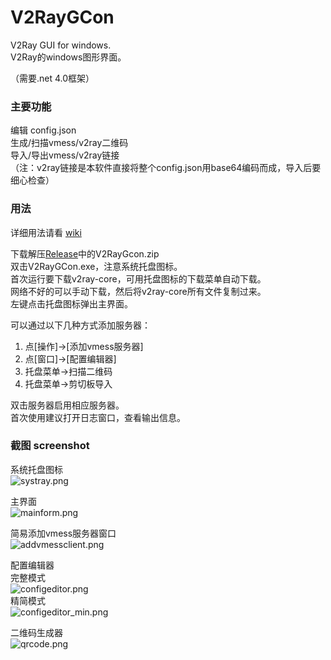 # V2RayGCon  
V2Ray GUI for windows.  
V2Ray的windows图形界面。  
  
（需要.net 4.0框架）  
  
### 主要功能  
编辑 config.json  
生成/扫描vmess/v2ray二维码  
导入/导出vmess/v2ray链接  
（注：v2ray链接是本软件直接将整个config.json用base64编码而成，导入后要细心检查）  
  
### 用法  
  
详细用法请看 [wiki](https://github.com/nobody3u/V2RayGCon/wiki)  
  
下载解压[Release](https://github.com/nobody3u/V2RayGCon/releases)中的V2RayGcon.zip    
双击V2RayGCon.exe，注意系统托盘图标。  
首次运行要下载v2ray-core，可用托盘图标的下载菜单自动下载。  
网络不好的可以手动下载，然后将v2ray-core所有文件复制过来。  
左键点击托盘图标弹出主界面。  
  
可以通过以下几种方式添加服务器：  
 1. 点[操作]->[添加vmess服务器]  
 2. 点[窗口]->[配置编辑器]  
 3. 托盘菜单->扫描二维码  
 4. 托盘菜单->剪切板导入   
   
双击服务器启用相应服务器。  
首次使用建议打开日志窗口，查看输出信息。  
  
### 截图 screenshot  
系统托盘图标  
![systray.png](https://raw.githubusercontent.com/nobody3u/V2RayGCon/master/screenshot/systray.png)  
  
主界面  
![mainform.png](https://raw.githubusercontent.com/nobody3u/V2RayGCon/master/screenshot/mainform.png)  

简易添加vmess服务器窗口  
![addvmessclient.png](https://raw.githubusercontent.com/nobody3u/V2RayGCon/master/screenshot/addvmessclient.png)  
  
配置编辑器  
完整模式  
![configeditor.png](https://raw.githubusercontent.com/nobody3u/V2RayGCon/master/screenshot/configeditor.png)  
精简模式  
![configeditor_min.png](https://raw.githubusercontent.com/nobody3u/V2RayGCon/master/screenshot/configeditor_min.png)  
  
二维码生成器  
![qrcode.png](https://raw.githubusercontent.com/nobody3u/V2RayGCon/master/screenshot/qrcode.png)  
